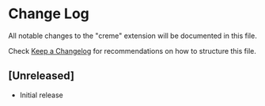 # Change Log

All notable changes to the "creme" extension will be documented in this file.

Check [Keep a Changelog](http://keepachangelog.com/) for recommendations on how to structure this file.

## [Unreleased]

- Initial release

